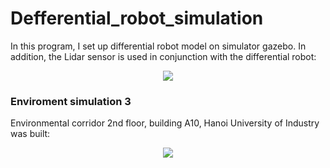 # Defferential_robot_simulation
<p> In this program, I set up differential robot model on simulator gazebo. In addition, the Lidar sensor is used in conjunction with the differential robot:
</p>
<p align="center">
  <img src="https://github.com/ductu8401/Defferential_robot_simulation/assets/119555693/4459cc85-cec5-4e5f-95ed-8b4c263224c5" />
</p>
<h3>Enviroment simulation 3</h3>
<p> Environmental corridor 2nd floor, building A10, Hanoi University of Industry was built:
</p>
<p align="center">
  <img src="https://github.com/ductu8401/Defferential_robot_simulation/assets/119555693/cd5e70b6-fd3a-42c2-b1ed-f5329971891e" />
</p>


